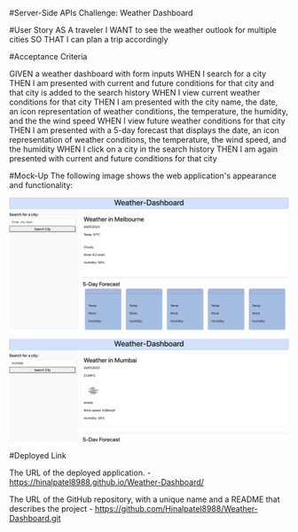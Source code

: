 #Server-Side APIs Challenge: Weather Dashboard

#User Story
AS A traveler
I WANT to see the weather outlook for multiple cities
SO THAT I can plan a trip accordingly


#Acceptance Criteria

GIVEN a weather dashboard with form inputs
WHEN I search for a city
THEN I am presented with current and future conditions for that city and that city is added to the search history
WHEN I view current weather conditions for that city
THEN I am presented with the city name, the date, an icon representation of weather conditions, the temperature, the humidity, and the the wind speed
WHEN I view future weather conditions for that city
THEN I am presented with a 5-day forecast that displays the date, an icon representation of weather conditions, the temperature, the wind speed, and the humidity
WHEN I click on a city in the search history
THEN I am again presented with current and future conditions for that city


#Mock-Up
The following image shows the web application's appearance and functionality:

![Alt text](assets/images/Screenshot%202023-01-24%20at%2011.39.06%20pm.png)
![Alt text](assets/images/Screenshot%202023-01-24%20at%2011.39.38%20pm.png)

#Deployed Link

The URL of the deployed application. - https://hinalpatel8988.github.io/Weather-Dashboard/

The URL of the GitHub repository, with a unique name and a README that describes the project - https://github.com/Hinalpatel8988/Weather-Dashboard.git

